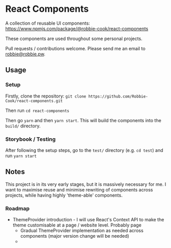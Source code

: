 # React Components

A collection of reusable UI components: https://www.npmjs.com/package/@robbie-cook/react-components

These components are used throughout some personal projects. 

Pull requests / contributions welcome. Please send me an email to robbie@robbie.pw. 

## Usage

### Setup

Firstly, clone the repository: 
`git clone https://github.com/Robbie-Cook/react-components.git`
  
Then run 
`cd react-components`

Then go 
`yarn` and then `yarn start`. This will build the components into the `build/` directory. 

### Storybook / Testing

After following the setup steps, go to the `test/` directory (e.g. `cd test`) and run `yarn start`

## Notes 

This project is in its very early stages, but it is massively necessary for me. I want to maximise reuse and minimise rewriting of components across projects, while having highly 'theme-able' components. 

### Roadmap

* ThemeProvider introduction - I will use React's Context API to make the theme customisable at a page / website level. Probably page
  * Gradual ThemeProvider implementation as needed across components (major version change will be needed)
  * 

